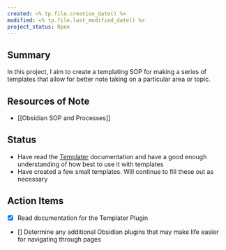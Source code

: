 ```yaml
---
created: <% tp.file.creation_date() %>
modified: <% tp.file.last_modified_date() %>
project_status: Open
---
```

## Summary
In this project, I aim to create a templating SOP for making a series of templates that allow for better note taking on a particular area or topic.

## Resources of Note
- [[Obsidian SOP and Processes]]

## Status
- Have read the [Templater](https://silentvoid13.github.io/Templater/introduction.html) documentation and have a good enough understanding of how best to use it with templates
- Have created a few small templates. Will continue to fill these out as necessary
## Action Items
- [x] Read documentation for the Templater Plugin
- [] Determine any additional Obsidian plugins that may make life easier for navigating through pages
